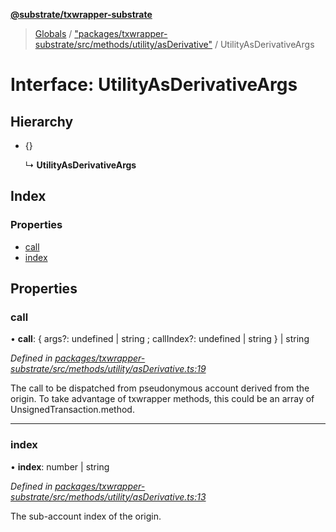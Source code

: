 **[@substrate/txwrapper-substrate](../README.md)**

> [Globals](../globals.md) / ["packages/txwrapper-substrate/src/methods/utility/asDerivative"](../modules/_packages_txwrapper_substrate_src_methods_utility_asderivative_.md) / UtilityAsDerivativeArgs

# Interface: UtilityAsDerivativeArgs

## Hierarchy

* {}

  ↳ **UtilityAsDerivativeArgs**

## Index

### Properties

* [call](_packages_txwrapper_substrate_src_methods_utility_asderivative_.utilityasderivativeargs.md#call)
* [index](_packages_txwrapper_substrate_src_methods_utility_asderivative_.utilityasderivativeargs.md#index)

## Properties

### call

•  **call**: { args?: undefined \| string ; callIndex?: undefined \| string  } \| string

*Defined in [packages/txwrapper-substrate/src/methods/utility/asDerivative.ts:19](https://github.com/paritytech/txwrapper-core/blob/a5bee61/packages/txwrapper-substrate/src/methods/utility/asDerivative.ts#L19)*

The call to be dispatched from pseudonymous account derived from the origin.
To take advantage of txwrapper methods, this could be an array of
UnsignedTransaction.method.

___

### index

•  **index**: number \| string

*Defined in [packages/txwrapper-substrate/src/methods/utility/asDerivative.ts:13](https://github.com/paritytech/txwrapper-core/blob/a5bee61/packages/txwrapper-substrate/src/methods/utility/asDerivative.ts#L13)*

The sub-account index of the origin.
